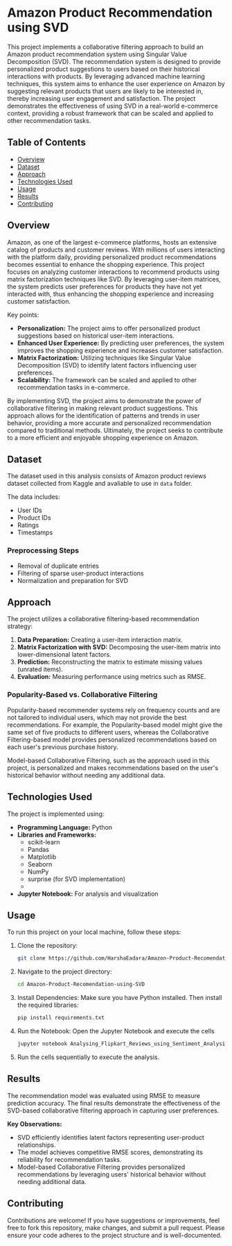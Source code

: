 # Amazon Product Recommendation using SVD
This project implements a collaborative filtering approach to build an Amazon product recommendation system using Singular Value Decomposition (SVD). The recommendation system is designed to provide personalized product suggestions to users based on their historical interactions with products. By leveraging advanced machine learning techniques, this system aims to enhance the user experience on Amazon by suggesting relevant products that users are likely to be interested in, thereby increasing user engagement and satisfaction. The project demonstrates the effectiveness of using SVD in a real-world e-commerce context, providing a robust framework that can be scaled and applied to other recommendation tasks.

## Table of Contents
- [Overview](#overview)
- [Dataset](#dataset)
- [Approach](#approach)
- [Technologies Used](#technologies-used)
- [Usage](#usage)
- [Results](#results)
- [Contributing](#contributing)

## Overview
Amazon, as one of the largest e-commerce platforms, hosts an extensive catalog of products and customer reviews. With millions of users interacting with the platform daily, providing personalized product recommendations becomes essential to enhance the shopping experience. This project focuses on analyzing customer interactions to recommend products using matrix factorization techniques like SVD. By leveraging user-item matrices, the system predicts user preferences for products they have not yet interacted with, thus enhancing the shopping experience and increasing customer satisfaction.

Key points:
- **Personalization:** The project aims to offer personalized product suggestions based on historical user-item interactions.
- **Enhanced User Experience:** By predicting user preferences, the system improves the shopping experience and increases customer satisfaction.
- **Matrix Factorization:** Utilizing techniques like Singular Value Decomposition (SVD) to identify latent factors influencing user preferences.
- **Scalability:** The framework can be scaled and applied to other recommendation tasks in e-commerce.

By implementing SVD, the project aims to demonstrate the power of collaborative filtering in making relevant product suggestions. This approach allows for the identification of patterns and trends in user behavior, providing a more accurate and personalized recommendation compared to traditional methods. Ultimately, the project seeks to contribute to a more efficient and enjoyable shopping experience on Amazon.

## Dataset
The dataset used in this analysis consists of Amazon product reviews dataset collected from Kaggle and avaliable to use in `data` folder. 

The data includes:
- User IDs
- Product IDs
- Ratings
- Timestamps

### Preprocessing Steps
- Removal of duplicate entries
- Filtering of sparse user-product interactions
- Normalization and preparation for SVD

## Approach
The project utilizes a collaborative filtering-based recommendation strategy:
1. **Data Preparation:** Creating a user-item interaction matrix.
2. **Matrix Factorization with SVD:** Decomposing the user-item matrix into lower-dimensional latent factors.
3. **Prediction:** Reconstructing the matrix to estimate missing values (unrated items).
4. **Evaluation:** Measuring performance using metrics such as RMSE.

### Popularity-Based vs. Collaborative Filtering
Popularity-based recommender systems rely on frequency counts and are not tailored to individual users, which may not provide the best recommendations. For example, the Popularity-based model might give the same set of five products to different users, whereas the Collaborative Filtering-based model provides personalized recommendations based on each user's previous purchase history.

Model-based Collaborative Filtering, such as the approach used in this project, is personalized and makes recommendations based on the user's historical behavior without needing any additional data.

## Technologies Used
The project is implemented using:
- **Programming Language:** Python
- **Libraries and Frameworks:**
   - scikit-learn
   - Pandas
   - Matplotlib
   - Seaborn
   - NumPy
   - surprise (for SVD implementation)
   - 
- **Jupyter Notebook:** For analysis and visualization

## Usage
To run this project on your local machine, follow these steps:

1. Clone the repository:
   ```bash
   git clone https://github.com/HarshaEadara/Amazon-Product-Recomendation-using-SVD.git
   ```
2. Navigate to the project directory:
   ```bash
   cd Amazon-Product-Recomendation-using-SVD
   ```
3. Install Dependencies:
Make sure you have Python installed. Then install the required libraries:
   ```bash
   pip install requirements.txt
   ```
4. Run the Notebook:
Open the Jupyter Notebook and execute the cells
   ```bash
   jupyter notebook Analysing_Flipkart_Reviews_using_Sentiment_Analysis_.ipynb
   ```
5. Run the cells sequentially to execute the analysis.

## Results
The recommendation model was evaluated using RMSE to measure prediction accuracy. The final results demonstrate the effectiveness of the SVD-based collaborative filtering approach in capturing user preferences.

**Key Observations:**
- SVD efficiently identifies latent factors representing user-product relationships.
- The model achieves competitive RMSE scores, demonstrating its reliability for recommendation tasks.
- Model-based Collaborative Filtering provides personalized recommendations by leveraging users' historical behavior without needing additional data.

## Contributing
Contributions are welcome! If you have suggestions or improvements, feel free to fork this repository, make changes, and submit a pull request. Please ensure your code adheres to the project structure and is well-documented.
